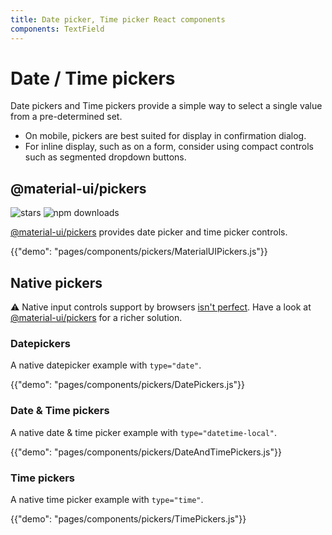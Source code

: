 ```yaml
---
title: Date picker, Time picker React components
components: TextField
---
```


# Date / Time pickers

<p class="description">Date pickers and Time pickers provide a simple way to select a single value from a pre-determined set.</p>

- On mobile, pickers are best suited for display in confirmation dialog.
- For inline display, such as on a form, consider using compact controls such as segmented dropdown buttons.

## @material-ui/pickers

![stars](https://img.shields.io/github/stars/Foso/material-ui-pickers.svg?style=social&label=Stars)
![npm downloads](https://img.shields.io/npm/dm/@material-ui/pickers.svg)

[@material-ui/pickers](https://material-ui-pickers.dev/) provides date picker and time picker controls.

{{"demo": "pages/components/pickers/MaterialUIPickers.js"}}

## Native pickers

⚠️ Native input controls support by browsers [isn't perfect](https://caniuse.com/#feat=input-datetime).
Have a look at [@material-ui/pickers](https://material-ui-pickers.dev/) for a richer solution.

### Datepickers

A native datepicker example with `type="date"`.

{{"demo": "pages/components/pickers/DatePickers.js"}}

### Date & Time pickers

A native date & time picker example with `type="datetime-local"`.

{{"demo": "pages/components/pickers/DateAndTimePickers.js"}}

### Time pickers

A native time picker example with `type="time"`.

{{"demo": "pages/components/pickers/TimePickers.js"}}
